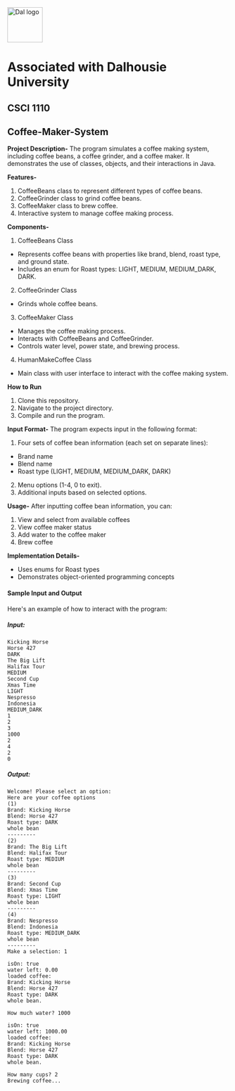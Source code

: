 <img src="https://github.com/user-attachments/assets/2ad86f70-12b4-4500-997d-9f8c1874a9b5" alt="Dal logo" width="80"/>
<h1>Associated with Dalhousie University</h1>

## CSCI 1110

## Coffee-Maker-System
**Project Description-**
The program simulates a coffee making system, including coffee beans, a coffee grinder, and a coffee maker. It demonstrates the use of classes, objects, and their interactions in Java.

**Features-**

1. CoffeeBeans class to represent different types of coffee beans.
2. CoffeeGrinder class to grind coffee beans.
3. CoffeeMaker class to brew coffee.
4. Interactive system to manage coffee making process.

**Components-**
1. CoffeeBeans Class
- Represents coffee beans with properties like brand, blend, roast type, and ground state.
- Includes an enum for Roast types: LIGHT, MEDIUM, MEDIUM_DARK, DARK.

2. CoffeeGrinder Class
- Grinds whole coffee beans.

3. CoffeeMaker Class

- Manages the coffee making process.
- Interacts with CoffeeBeans and CoffeeGrinder.
- Controls water level, power state, and brewing process.

4. HumanMakeCoffee Class

- Main class with user interface to interact with the coffee making system.

**How to Run**
1. Clone this repository.
2. Navigate to the project directory.
3. Compile and run the program.

**Input Format-**
The program expects input in the following format:

1. Four sets of coffee bean information (each set on separate lines):
- Brand name
- Blend name
- Roast type (LIGHT, MEDIUM, MEDIUM_DARK, DARK)

2. Menu options (1-4, 0 to exit).
3. Additional inputs based on selected options.

**Usage-**
After inputting coffee bean information, you can:
1. View and select from available coffees
2. View coffee maker status
3. Add water to the coffee maker
4. Brew coffee

**Implementation Details-**
- Uses enums for Roast types
- Demonstrates object-oriented programming concepts

#### Sample Input and Output
Here's an example of how to interact with the program:
##### Input:
```
Kicking Horse
Horse 427
DARK
The Big Lift
Halifax Tour
MEDIUM
Second Cup
Xmas Time
LIGHT
Nespresso
Indonesia
MEDIUM_DARK
1
2
3
1000
2
4
2
0
```
##### Output:
```
Welcome! Please select an option:
Here are your coffee options
(1)
Brand: Kicking Horse
Blend: Horse 427
Roast type: DARK
whole bean
---------
(2)
Brand: The Big Lift
Blend: Halifax Tour
Roast type: MEDIUM
whole bean
---------
(3)
Brand: Second Cup
Blend: Xmas Time
Roast type: LIGHT
whole bean
---------
(4)
Brand: Nespresso
Blend: Indonesia
Roast type: MEDIUM_DARK
whole bean
---------
Make a selection: 1

isOn: true
water left: 0.00
loaded coffee:
Brand: Kicking Horse
Blend: Horse 427
Roast type: DARK
whole bean.

How much water? 1000

isOn: true
water left: 1000.00
loaded coffee:
Brand: Kicking Horse
Blend: Horse 427
Roast type: DARK
whole bean.

How many cups? 2
Brewing coffee...
```
